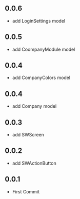 ## 0.0.6

- add LoginSettings model

## 0.0.5

- add CoompanyModule model

## 0.0.4

- add CompanyColors model

## 0.0.4

- add Company model

## 0.0.3

- add SWScreen

## 0.0.2

- add SWActionButton

## 0.0.1

- First Commit
